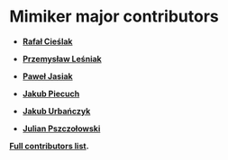 Mimiker major contributors
============================================

* **[Rafał Cieślak](https://github.com/rafalcieslak)**

* **[Przemysław Leśniak](https://github.com/coodie)**

* **[Paweł Jasiak](https://github.com/pj1031999)**

* **[Jakub Piecuch](https://github.com/j-piecuch)**

* **[Jakub Urbańczyk](https://github.com/xThaid)**

* **[Julian Pszczołowski](https://github.com/jpszczolowski)**

**[Full contributors list](https://github.com/cahirwpz/mimiker/contributors).**
